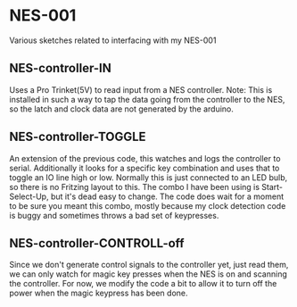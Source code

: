 # NES-001
Various sketches related to interfacing with my NES-001

## NES-controller-IN
Uses a Pro Trinket(5V) to read input from a NES controller.
Note: This is installed in such a way to tap the data going from the controller to the NES, so the latch and clock data are not generated by the arduino.

## NES-controller-TOGGLE
An extension of the previous code, this watches and logs the controller to serial. Additionally it looks for a specific key combination and uses that to toggle an IO line high or low. Normally this is just connected to an LED bulb, so there is no Fritzing layout to this. The combo I have been using is Start-Select-Up, but it's dead easy to change. The code does wait for a moment to be sure you meant this combo, mostly because my clock detection code is buggy and sometimes throws a bad set of keypresses.

## NES-controller-CONTROLL-off
Since we don't generate control signals to the controller yet, just read them, we can only watch for magic key presses when the NES is on and scanning the controller. For now, we modify the code a bit to allow it to turn off the power when the magic keypress has been done.